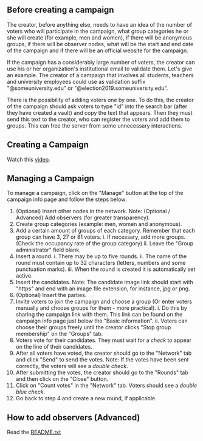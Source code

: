 ## Before creating a campaign

The creator, before anything else, needs to have an idea of the number of voters who will participate in the campaign, what group categories he or she will create (for example, men and women), if there will be anonymous groups, if there will be observer nodes, what will be the start and end date of the campaign and if there will be an official website for the campaign.

If the campaign has a considerably large number of voters, the creator can use his or her organization's institutional email to validate them. Let's give an example. The creator of a campaign that involves all students, teachers and university employees could use as validation suffix "@someuniversity.edu" or "@election2019.someuniversity.edu".

There is the possibility of adding voters one by one. To do this, the creator of the campaign should ask voters to type "id" into the search bar (after they have created a vault) and copy the text that appears. Then they must send this text to the creator, who can register the voters and add them to groups. This can free the server from some unnecessary interactions.

## Creating a Campaign

Watch this [video](https://www.youtube.com/watch?v=JVGMO7cArDg).

## Managing a Campaign

To manage a campaign, click on the "Manage" button at the top of the campaign info page and follow the steps below:

1. (Optional) Insert other nodes in the network.
  Note: (Optional / Advanced) Add observers (for greater transparency).
2. Create group categories (example: men, women and anonymous).
3. Add a certain amount of groups of each category. Remember that each group can have 3, 27 or 81 voters.
  i. If necessary, add more groups. (Check the occupancy rate of the group category)
  ii. Leave the "Group administrator" field blank.
4. Insert a round.
  i. There may be up to five rounds.
  ii. The name of the round must contain up to 32 characters (letters, numbers and some punctuation marks).
  iii. When the round is created it is automatically set active.
5. Insert the candidates.
  Note: The candidate image link should start with "https" and end with an image file extension, for instance, jpg or png.
6. (Optional) Insert the parties.
7. Invite voters to join the campaign and choose a group (Or enter voters manually and choose groups for them - more practical).
  i. Do this by sharing the campaign link with them. This link can be found on the campaign info page just below the "Basic information".
  ii. Voters can choose their groups freely until the creator clicks "Stop group membership" on the "Groups" tab.
8. Voters vote for their candidates. They must wait for a *check* to appear on the line of their candidates.
9. After all voters have voted, the creator should go to the "Network" tab and click "Send" to send the votes.
  Note: If the votes have been sent correctly, the voters will see a *double check*.
10. After submitting the votes, the creator should go to the "Rounds" tab and then click on the "Close" button.
11. Click on "Count votes" in the "Network" tab. Voters should see a *double blue check*.
12. Go back to step 4 and create a new round, if applicable.

## How to add observers (Advanced)

Read the [README.txt](https://sourceforge.net/projects/kantcoin/files/)
